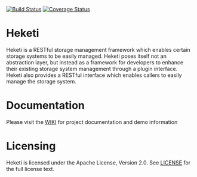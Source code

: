[![Build Status](https://travis-ci.org/lpabon/heketi.svg?branch=master)](https://travis-ci.org/lpabon/heketi)
[![Coverage Status](https://coveralls.io/repos/lpabon/heketi/badge.svg?branch=master)](https://coveralls.io/r/lpabon/heketi?branch=master)

# Heketi
Heketi is a RESTful storage management framework which enables certain storage systems to be easily managed.  Heketi poses itself not an abstraction layer, but instead as a framework for developers to enhance their existing storage system management through a plugin interface.  Heketi also provides a RESTful interface which enables callers to easily manage the storage system.

# Documentation
Please visit the [WIKI](http://github.com/heketi/heketi/wiki) for project documentation and demo information

# Licensing
Heketi is licensed under the Apache License, Version 2.0.  See [LICENSE](https://github.com/heketi/heketi/blob/master/LICENSE) for the full license text.
